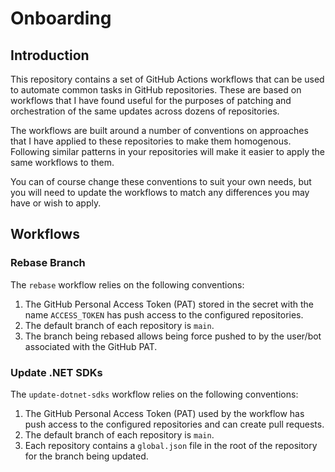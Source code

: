 # Onboarding

## Introduction

This repository contains a set of GitHub Actions workflows that can be used to
automate common tasks in GitHub repositories. These are based on workflows that
I have found useful for the purposes of patching and orchestration of the same
updates across dozens of repositories.

The workflows are built around a number of conventions on approaches that I have
applied to these repositories to make them homogenous. Following similar patterns
in your repositories will make it easier to apply the same workflows to them.

You can of course change these conventions to suit your own needs, but you will
need to update the workflows to match any differences you may have or wish to apply.

## Workflows

### Rebase Branch

The `rebase` workflow relies on the following conventions:

1. The GitHub Personal Access Token (PAT) stored in the secret with the name `ACCESS_TOKEN` has push access to the configured repositories.
1. The default branch of each repository is `main`.
1. The branch being rebased allows being force pushed to by the user/bot associated with the GitHub PAT.

### Update .NET SDKs

The `update-dotnet-sdks` workflow relies on the following conventions:

1. The GitHub Personal Access Token (PAT) used by the workflow has push access to the configured repositories and can create pull requests.
1. The default branch of each repository is `main`.
1. Each repository contains a `global.json` file in the root of the repository for the branch being updated.
